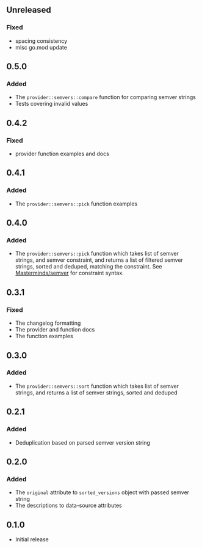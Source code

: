 ## Unreleased

### Fixed
- spacing consistency
- misc go.mod update

## 0.5.0

### Added
- The  `provider::semvers::compare` function for comparing semver strings
- Tests covering invalid values

## 0.4.2

### Fixed
- provider function examples and docs

## 0.4.1

### Added
- The `provider::semvers::pick` function examples

## 0.4.0

### Added
- The  `provider::semvers::pick` function which takes list of semver strings,
  and semver constraint, and returns a list of filtered semver strings, sorted and deduped,
  matching the constraint. See [Masterminds/semver](https://github.com/Masterminds/semver/tree/master?tab=readme-ov-file#checking-version-constraints) for constraint syntax.

## 0.3.1

### Fixed

- The changelog formatting
- The provider and function docs
- The function examples

## 0.3.0

### Added
- The  `provider::semvers::sort` function which takes list of semver strings,
  and returns a list of semver strings, sorted and deduped

## 0.2.1

### Added
- Deduplication based on parsed semver version string

## 0.2.0

### Added
- The `original` attribute to `sorted_versions` object with passed semver string
- The descriptions to data-source attributes

## 0.1.0

- Initial release
